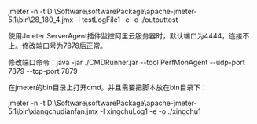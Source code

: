 jmeter -n -t D:\Software\softwarePackage\apache-jmeter-5.1\bin\28_180_4.jmx -l testLogFile1 -e -o ./outputtest

使用Jmeter ServerAgent插件监控阿里云服务器时，默认端口为4444，连接不上。修改端口号为7878后正常。

修改端口命令：java -jar ./CMDRunner.jar --tool PerfMonAgent --udp-port 7879 --tcp-port 7879



在jmeter的bin目录上打开cmd。并且需要把脚本放在bin目录下：

jmeter -n -t D:\Software\softwarePackage\apache-jmeter-5.1\bin\xiangchudianfan.jmx -l xingchuLog1 -e -o ./xingchu1

